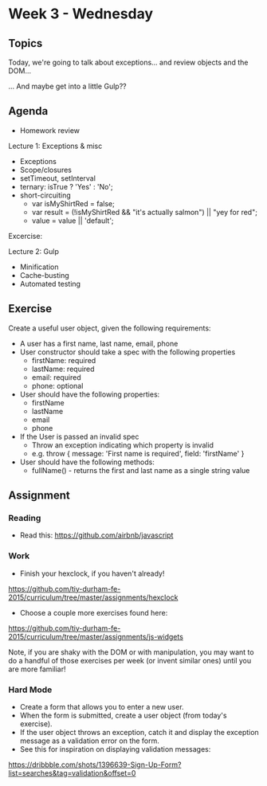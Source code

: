 # Week 3 - Wednesday

## Topics

Today, we're going to talk about exceptions... and review objects and the DOM...

... And maybe get into a little Gulp??

## Agenda

- Homework review

Lecture 1: Exceptions & misc
  - Exceptions
  - Scope/closures
  - setTimeout, setInterval
  - ternary: isTrue ? 'Yes' : 'No';
  - short-circuiting
    - var isMyShirtRed = false;
    - var result = (!isMyShirtRed && "it's actually salmon") || "yey for red";
    - value = value || 'default';

Excercise:

Lecture 2: Gulp
  - Minification
  - Cache-busting
  - Automated testing

## Exercise

Create a useful user object, given the following requirements:

- A user has a first name, last name, email, phone
- User constructor should take a spec with the following properties
  - firstName: required
  - lastName: required
  - email: required
  - phone: optional
- User should have the following properties:
  - firstName
  - lastName
  - email
  - phone
- If the User is passed an invalid spec
  - Throw an exception indicating which property is invalid
  - e.g.
    throw {
      message: 'First name is required',
      field: 'firstName'
    }
- User should have the following methods:
  - fullName() - returns the first and last name as a single string value

## Assignment

### Reading

- Read this: https://github.com/airbnb/javascript

### Work

- Finish your hexclock, if you haven't already!

https://github.com/tiy-durham-fe-2015/curriculum/tree/master/assignments/hexclock

- Choose a couple more exercises found here:

https://github.com/tiy-durham-fe-2015/curriculum/tree/master/assignments/js-widgets

Note, if you are shaky with the DOM or with manipulation, you may want to do
a handful of those exercises per week (or invent similar ones) until you are
more familiar!

### Hard Mode

- Create a form that allows you to enter a new user.
- When the form is submitted, create a user object (from today's exercise).
- If the user object throws an exception, catch it and display the exception
message as a validation error on the form.
- See this for inspiration on displaying validation messages:

https://dribbble.com/shots/1396639-Sign-Up-Form?list=searches&tag=validation&offset=0
